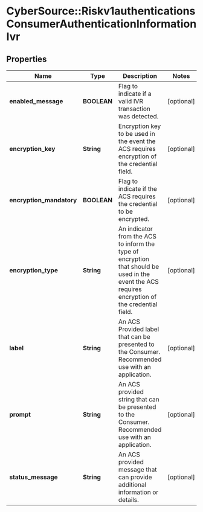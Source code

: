 # CyberSource::Riskv1authenticationsConsumerAuthenticationInformationIvr

## Properties
Name | Type | Description | Notes
------------ | ------------- | ------------- | -------------
**enabled_message** | **BOOLEAN** | Flag to indicate if a valid IVR transaction was detected.  | [optional] 
**encryption_key** | **String** | Encryption key to be used in the event the ACS requires encryption of the credential field.  | [optional] 
**encryption_mandatory** | **BOOLEAN** | Flag to indicate if the ACS requires the credential to be encrypted.  | [optional] 
**encryption_type** | **String** | An indicator from the ACS to inform the type of encryption that should be used in the event the ACS requires encryption of the credential field.  | [optional] 
**label** | **String** | An ACS Provided label that can be presented to the Consumer. Recommended use with an application.  | [optional] 
**prompt** | **String** | An ACS provided string that can be presented to the Consumer. Recommended use with an application.  | [optional] 
**status_message** | **String** | An ACS provided message that can provide additional information or details.  | [optional] 


